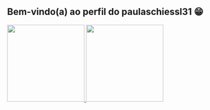 ## Bem-vindo(a) ao perfil do paulaschiessl31 😁

 <div>
   <a href="https://github.com/paulaschiessl31">
   <img height="180em" src="https://github-readme-stats.vercel.app/api?username=paulaschiessl31&show_icons=true&theme=merko&include_all_commits=true&count_private=true"/>
   <img height="180em" src="https://github-readme-stats.vercel.app/api/top-langs/?username=paulaschiessl31&layout=compact&langs_count=6&theme=tokyonight"/>
</div>
    
<div style="display: inline_block"><br>
  
</div>
 
<br>
 
